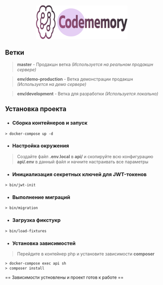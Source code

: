 <p align="center">
    <img src="/bin/assets/codememory-logo.svg" alt="Codememory company" width="300" height="110"/>
</p>

## Ветки

> **master** - Продакшн ветка _(Используется на реальном продакшн сервере)_

> **env/demo-production** - Ветка демонстрации продакшн _(Используется на демо сервере)_

> **env/development** - Ветка для разработки _(Используется локально)_

## Установка проекта

- ### Сборка контейнеров и запуск
```
> docker-compose up -d
```

- ### Настройка окружения

> Создайте файл __.env.local__ в __api/__ и скопируйте всю конфигурацию __api/.env__ в данный файл и начните настраивать все параметры

- ### Инициализация секретных ключей для JWT-токенов
```
> bin/jwt-init
```

- ### Выполнение миграций
```
> bin/migration
```

- ### Загрузка фикстукр
```
> bin/load-fixtures
```

- ### Установка зависимостей
> Перейдите в контейнер php и установите зависимости __composer__
```
> docker-compose exec api sh
> composer install
```

== Зависимости устновлены и проект готов к работе ==
